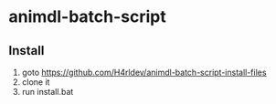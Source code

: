 # animdl-batch-script

## Install
1. goto https://github.com/H4rldev/animdl-batch-script-install-files
2. clone it
3. run install.bat
